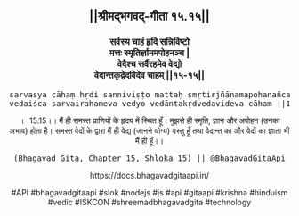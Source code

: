 <center><h2>||श्रीमद्‍भगवद्‍-गीता १५.१५||</h2>
<h3>सर्वस्य चाहं हृदि सन्निविष्टो<br/>मत्तः स्मृतिर्ज्ञानमपोहनञ्च |<br/>वेदैश्च सर्वैरहमेव वेद्यो<br/>वेदान्तकृद्वेदविदेव चाहम् ||१५-१५||</h3>
<pre>sarvasya cāhaṃ hṛdi sanniviṣṭo mattaḥ smṛtirjñānamapohanañca .<br/>vedaiśca sarvairahameva vedyo vedāntakṛdvedavideva cāham ||15-15||</pre>
<p>।।15.15।। मैं ही समस्त प्राणियों के हृदय में स्थित हूँ। मुझसे ही स्मृति, ज्ञान और अपोहन (उनका अभाव) होता है। समस्त वेदों के द्वारा मैं ही वेद्य (जानने योग्य) वस्तु हूँ तथा वेदान्त का और वेदों का ज्ञाता भी मैं ही हूँ।।</p>
<pre>(Bhagavad Gita, Chapter 15, Shloka 15) || @BhagavadGitaApi</pre><p>https://docs.bhagavadgitaapi.in/</p><p>#API #bhagavadgitaapi #slok #nodejs #js #api #gitaapi #krishna #hinduism #vedic #ISKCON #shreemadbhagavadgita #technology</p></center>